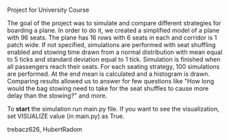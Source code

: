 Project for University Course

The goal of the project was to simulate and compare different strategies for boarding a plane. In order to do it, we created a simplified model of a plane with 96 seats.  The plane has 16 rows with 6 seats in each and corridor is 1 patch wide. If not specified, simulations are performed with seat shuffling enabled and stowing time drawn from a normal distribution with mean equal to 5 ticks and standard deviation equal to 1 tick. Simulation is finished when all passengers reach their seats. For each seating strategy, 100 simulations are performed. At the end mean is calculated and a histogram is drawn. 
Comparing results allowed us to answer for few questions like "How long would the bag stowing need to take for the seat shuffles to cause more delay than the stowing?" and more.

To <b>start</b> the simulation run main.py file.
If you want to see the visualization, set VISUALIZE value (in main.py) as True.

trebacz626, HubertRadom
